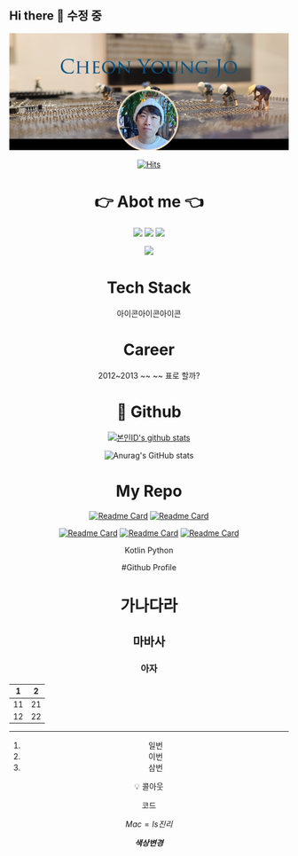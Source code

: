 ##  Hi there 👋 수정 중

<div align="center">

  <img src="https://github.com/pknb213/pknb213/blob/main/title.jpg">

  [![Hits](https://hits.seeyoufarm.com/api/count/incr/badge.svg?url=https%3A%2F%2Fgithub.com%2Fpknb213&count_bg=%2325B27B&title_bg=%231B5E3D&icon=github.svg&icon_color=%23FFFFFF&title=Welcome&edge_flat=false)](https://hits.seeyoufarm.com)

  # 👉 Abot me 👈

  <a href="버튼을 눌렀을 때 이동할 링크" target="_blank"><img src="https://img.shields.io/badge/뱃지레이블-배경색?style=for-the-badge&logo=Instagram&logoColor=E4405F"/></a>
  <a href="버튼을 눌렀을 때 이동할 링크" target="_blank"><img src="https://img.shields.io/badge/뱃지레이블-배경색?style=for-the-badge&logo=KakaoTalk&logoColor=ffffff"/></a>
  <a href="버튼을 눌렀을 때 이동할 링크" target="_blank"><img src="https://img.shields.io/badge/뱃지레이블-배경색?style=for-the-badge&logo=Notion&logoColor=ffffff"/></a>

  <a href="버튼을 눌렀을 때 이동할 링크" target="_blank"><img src="https://img.shields.io/badge/-000000?style=for-the-badge&logo=Riot Games&logoColor=ffffff&logoWidth=10" height="100px" /></a>

  # Tech Stack  
  
  아이콘아이콘아이콘
  <a href></a>
  
  # Career
  
  2012~2013 ~~ ~~ 표로 할까?
  
  # 🤔 Github

  [![본인ID's github stats](https://github-readme-stats.vercel.app/api/top-langs/?username=pknb213&show_icons=true&hide_border=false&icon_color=004386&layout=compact&theme=gruvbox&hide=html,css,scss)](https://github.com/pknb213)
  
  ![Anurag's GitHub stats](https://github-readme-stats.vercel.app/api?username=pknb213&show_icons=true&count_private=true&theme=gruvbox&hide=prs,issues,contribs&width=100px)

  # My Repo
  
  [![Readme Card](https://github-readme-stats.vercel.app/api/pin?username=pknb213&repo=2021-Reactive-Kotlin-Server&theme=gruvbox)](https://github.com/pknb213/2021-Reactive-Kotlin-Server)
  [![Readme Card](https://github-readme-stats.vercel.app/api/pin?username=pknb213&repo=Web_Crawler&theme=gruvbox)](https://github.com/pknb213/Web_Crawler)

  [![Readme Card](https://github-readme-stats.vercel.app/api/pin?username=pknb213&repo=2019-IndyCARE-React-ver&theme=gruvbox)](https://github.com/pknb213/2019-IndyCARE-React-ver)
  [![Readme Card](https://github-readme-stats.vercel.app/api/pin?username=pknb213&repo=Python-Shared-Memory-Script&theme=gruvbox)](https://github.com/pknb213/Python-Shared-Memory-Script)
  [![Readme Card](https://github-readme-stats.vercel.app/api/pin?username=pknb213&repo=Python-Shared-Memory-Script&theme=gruvbox)](https://github.com/pknb213/Python-Shared-Memory-Script)
  
  Kotlin
  Python

  #Github Profile

  # 가나다라

  ## 마바사

  ### 아자

  | 1 | 2 |
  | --- | --- |
  | 11 | 21 |
  | 12 | 22 |

  ---

  1. 일번
  2. 이번
  3. 삼번

  <aside>
  💡 콜아웃

  </aside>

  코드

  $Mac = Is 진리$

  ***색상변경***
</div>
<!--
**pknb213/pknb213** is a ✨ _special_ ✨ repository because its `README.md` (this file) appears on your GitHub profile.

Here are some ideas to get you started:

- 🔭 I’m currently working on ...
- 🌱 I’m currently learning ...
- 👯 I’m looking to collaborate on ...
- 🤔 I’m looking for help with ...
- 💬 Ask me about ...
- 📫 How to reach me: ...
- 😄 Pronouns: ...
- ⚡ Fun fact: ...
- 
-->

